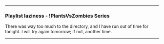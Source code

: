***

### Playlist laziness - !PlantsVsZombies Series

There was way too much to the directory, and I have run out of time for tonight. I will try again tomorrow; if not, another time.

***
